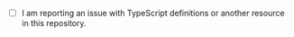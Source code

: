 <!--

Generic requests for assistance with the [ArcGIS API for Javascript](http://js.arcgis.com)are better off made through the following avenues.

* Esri Tech Support - https://support.esri.com/contact-tech-support
* the Esri community on GeoNet - https://geonet.esri.com/community/developers/web-developers/arcgis-api-for-javascript

We welcome feedback and questions related to the TypeScript definitions and other files in this repository here.

-->

- [ ] I am reporting an issue with TypeScript definitions or another resource in this repository.
